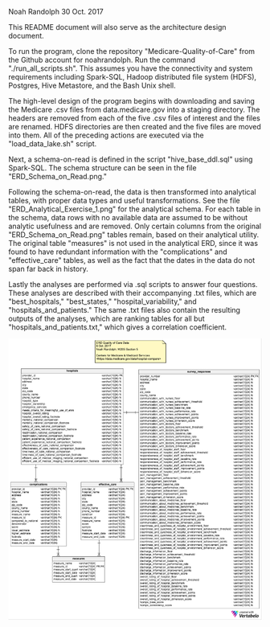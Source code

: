 Noah Randolph
30 Oct. 2017

This README document will also serve as the architecture design document.

To run the program, clone the repository "Medicare-Quality-of-Care" from the Github account for noahrandolph. Run the command "./run_all_scripts.sh". This assumes you have the connectivity and system requirements including Spark-SQL, Hadoop distributed file system (HDFS), Postgres, Hive Metastore, and the Bash Unix shell.

The high-level design of the program begins with downloading and saving the Medicare .csv files from data.medicare.gov into a staging directory. The headers are removed from each of the five .csv files of interest and the files are renamed. HDFS directories are then created and the five files are moved into them. All of the preceding actions are executed via the "load_data_lake.sh" script.

Next, a schema-on-read is defined in the script "hive_base_ddl.sql" using Spark-SQL. The schema structure can be seen in the file "ERD_Schema_on_Read.png." 

Following the schema-on-read, the data is then transformed into analytical tables, with proper data types and useful transformations. See the file "ERD_Analytical_Exercise_1.png" for the analytical schema. For each table in the schema, data rows with no available data are assumed to be without analytic usefulness and are removed. Only certain columns from the original "ERD_Schema_on_Read.png" tables remain, based on their analytical utility. The original table "measures" is not used in the analytical ERD, since it was found to have redundant information with the "complications" and "effective_care" tables, as well as the fact that the dates in the data do not span far back in history.

Lastly the analyses are performed via .sql scripts to answer four questions. These analyses are described with their accompanying .txt files, which are "best_hospitals," "best_states," "hospital_variability," and "hospitals_and_patients." The same .txt files also contain the resulting outputs of the analyses, which are ranking tables for all but "hospitals_and_patients.txt," which gives a correlation coefficient.

![](ERD_Schema_on_Read.png)
